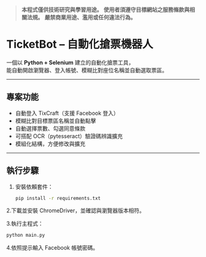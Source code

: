 
> **本程式僅供技術研究與學習用途。**
> **使用者須遵守目標網站之服務條款與相關法規。** 
> **嚴禁商業用途、濫用或任何違法行為。**

# TicketBot – 自動化搶票機器人

一個以 **Python + Selenium** 建立的自動化搶票工具，  
能自動開啟瀏覽器、登入帳號、模糊比對座位名稱並自動選取票區。

---

## 專案功能
- 自動登入 TixCraft（支援 Facebook 登入）
- 模糊比對目標票區名稱並自動點擊
- 自動選擇票數、勾選同意條款
- 可搭配 OCR（pytesseract）驗證碼辨識擴充
- 模組化結構，方便修改與擴充

---

## 執行步驟

1. 安裝依賴套件：
   ```bash
   pip install -r requirements.txt
2.下載並安裝 ChromeDriver，並確認與瀏覽器版本相符。

3.執行主程式：
   ```bash
   python main.py
   ```
4.依照提示輸入 Facebook 帳號密碼。
